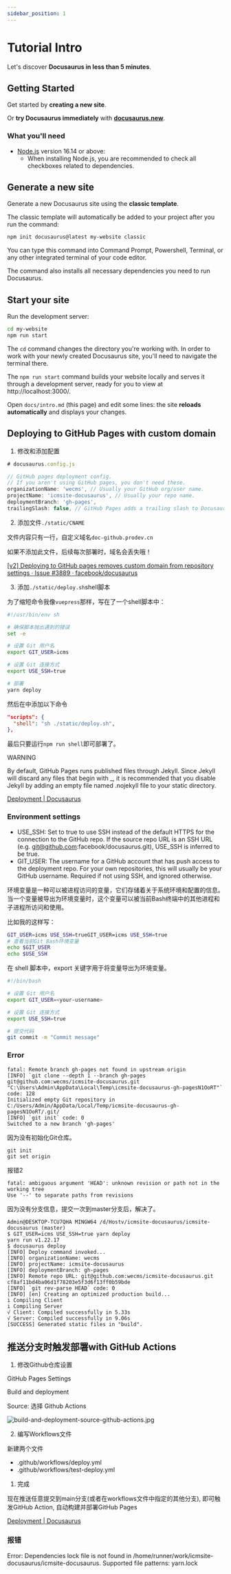 ```yaml
---
sidebar_position: 1
---
```


# Tutorial Intro

Let's discover **Docusaurus in less than 5 minutes**.

## Getting Started

Get started by **creating a new site**.

Or **try Docusaurus immediately** with **[docusaurus.new](https://docusaurus.new)**.

### What you'll need

- [Node.js](https://nodejs.org/en/download/) version 16.14 or above:
  - When installing Node.js, you are recommended to check all checkboxes related to dependencies.

## Generate a new site

Generate a new Docusaurus site using the **classic template**.

The classic template will automatically be added to your project after you run the command:

```bash
npm init docusaurus@latest my-website classic
```

You can type this command into Command Prompt, Powershell, Terminal, or any other integrated terminal of your code editor.

The command also installs all necessary dependencies you need to run Docusaurus.

## Start your site

Run the development server:

```bash
cd my-website
npm run start
```

The `cd` command changes the directory you're working with. In order to work with your newly created Docusaurus site, you'll need to navigate the terminal there.

The `npm run start` command builds your website locally and serves it through a development server, ready for you to view at http://localhost:3000/.

Open `docs/intro.md` (this page) and edit some lines: the site **reloads automatically** and displays your changes.


## Deploying to GitHub Pages with custom domain

1. 修改和添加配置

```js
# docusaurus.config.js

// GitHub pages deployment config.
// If you aren't using GitHub pages, you don't need these.
organizationName: 'wecms', // Usually your GitHub org/user name.
projectName: 'icmsite-docusaurus', // Usually your repo name.
deploymentBranch: 'gh-pages',
trailingSlash: false, // GitHub Pages adds a trailing slash to Docusaurus URLs by default
```

2. 添加文件`./static/CNAME`

文件内容只有一行，自定义域名`doc-github.prodev.cn`

如果不添加此文件，后续每次部署时，域名会丢失哦！

[[v2] Deploying to GitHub pages removes custom domain from repository settings · Issue #3889 · facebook/docusaurus](https://github.com/facebook/docusaurus/issues/3889)

3. 添加`./static/deploy.sh`shell脚本

为了缩短命令我像`vuepress`那样，写在了一个shell脚本中：

```sh
#!/usr/bin/env sh

# 确保脚本抛出遇到的错误
set -e

# 设置 Git 用户名
export GIT_USER=icms

# 设置 Git 连接方式
export USE_SSH=true

# 部署
yarn deploy
```

然后在中添加以下命令

```json
"scripts": {
  "shell": "sh ./static/deploy.sh",
},
```

最后只要运行`npm run shell`即可部署了。

WARNING

By default, GitHub Pages runs published files through Jekyll. Since Jekyll will discard any files that begin with _, it is recommended that you disable Jekyll by adding an empty file named .nojekyll file to your static directory.

[Deployment | Docusaurus](https://docusaurus.io/zh-CN/docs/deployment#deploying-to-github-pages)

### Environment settings

- USE_SSH:	Set to true to use SSH instead of the default HTTPS for the connection to the GitHub repo. If the source repo URL is an SSH URL (e.g. git@github.com:facebook/docusaurus.git), USE_SSH is inferred to be true.
- GIT_USER: The username for a GitHub account that has push access to the deployment repo. For your own repositories, this will usually be your GitHub username. Required if not using SSH, and ignored otherwise.

环境变量是一种可以被进程访问的变量，它们存储着关于系统环境和配置的信息。当一个变量被导出为环境变量时，这个变量可以被当前Bash终端中的其他进程和子进程所访问和使用。

比如我的这样写：

```sh
GIT_USER=icms USE_SSH=trueGIT_USER=icms USE_SSH=true
# 查看当前Git Bash环境变量
echo $GIT_USER
echo $USE_SSH
```

在 shell 脚本中，export 关键字用于将变量导出为环境变量。

```bash
#!/bin/bash

# 设置 Git 用户名
export GIT_USER=<your-username>

# 设置 Git 连接方式
export USE_SSH=true

# 提交代码
git commit -m "Commit message"
```


### Error

```
fatal: Remote branch gh-pages not found in upstream origin
[INFO] `git clone --depth 1 --branch gh-pages git@github.com:wecms/icmsite-docusaurus.git "C:\Users\Admin\AppData\Local\Temp\icmsite-docusaurus-gh-pagesN1OoRT"` code: 128
Initialized empty Git repository in C:/Users/Admin/AppData/Local/Temp/icmsite-docusaurus-gh-pagesN1OoRT/.git/
[INFO] `git init` code: 0
Switched to a new branch 'gh-pages'
```

因为没有初始化Git仓库。

```
git init
git set origin 
```

报错2

```
fatal: ambiguous argument 'HEAD': unknown revision or path not in the working tree
Use '--' to separate paths from revisions
```

因为没有分支信息，提交一次到master分支后，解决了。

```
Admin@DESKTOP-TCU7QHA MINGW64 /d/Hostv/icmsite-docusaurus/icmsite-docusaurus (master)
$ GIT_USER=icms USE_SSH=true yarn deploy
yarn run v1.22.17
$ docusaurus deploy
[INFO] Deploy command invoked...
[INFO] organizationName: wecms
[INFO] projectName: icmsite-docusaurus
[INFO] deploymentBranch: gh-pages
[INFO] Remote repo URL: git@github.com:wecms/icmsite-docusaurus.git
cf8af11bd4ba06d1f78203e5f3d6f13ff0b59bde
[INFO] `git rev-parse HEAD` code: 0
[INFO] [en] Creating an optimized production build...
i Compiling Client
i Compiling Server
√ Client: Compiled successfully in 5.33s
√ Server: Compiled successfully in 9.06s
[SUCCESS] Generated static files in "build".
```

## 推送分支时触发部署with GitHub Actions

1. 修改Github仓库设置

GitHub Pages Settings

Build and deployment

Source: 选择 Github Actions

![build-and-deployment-source-github-actions.jpg](./img/build-and-deployment-source-github-actions.jpg)


2. 编写Workflows文件
   
新建两个文件

- .github/workflows/deploy.yml
- .github/workflows/test-deploy.yml

1. 完成
   
现在推送任意提交到main分支(或者在workflows文件中指定的其他分支), 即可触发GitHub Action, 自动构建并部署GitHub Pages

[Deployment | Docusaurus](https://docusaurus.io/zh-CN/docs/deployment#triggering-deployment-with-github-actions)

### 报错

Error: Dependencies lock file is not found in /home/runner/work/icmsite-docusaurus/icmsite-docusaurus. Supported file patterns: yarn.lock

